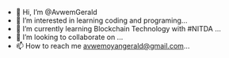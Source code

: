 - 👋 Hi, I’m @AvwemGerald
- 👀 I’m interested in learning coding and programing...
- 🌱 I’m currently learning Blockchain Technology with #NITDA ...
- 💞️ I’m looking to collaborate on ...
- 📫 How to reach me avwemoyangerald@gmail.com...

<!---
AvwemGerald/AvwemGerald is a ✨ special ✨ repository because its `README.md` (this file) appears on your GitHub profile.
You can click the Preview link to take a look at your changes.
--->
